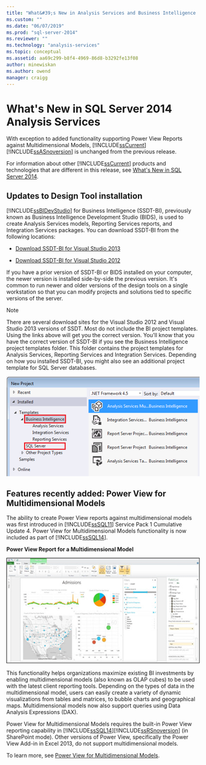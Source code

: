 ```yaml
---
title: "What&#39;s New in Analysis Services and Business Intelligence | Microsoft Docs"
ms.custom: ""
ms.date: "06/07/2019"
ms.prod: "sql-server-2014"
ms.reviewer: ""
ms.technology: "analysis-services"
ms.topic: conceptual
ms.assetid: aa69c299-b8f4-4969-86d8-b3292fe13f08
author: minewiskan
ms.author: owend
manager: craigg
---
```

# What&#39;s New in SQL Server 2014 Analysis Services
  With exception to added functionality supporting Power View Reports against Multidimensional Models, [!INCLUDE[ssCurrent](../includes/sscurrent-md.md)] [!INCLUDE[ssASnoversion](../includes/ssasnoversion-md.md)] is unchanged from the previous release.

 For information about other [!INCLUDE[ssCurrent](../includes/sscurrent-md.md)] products and technologies that are different in this release, see [What's New in SQL Server 2014](../sql-server/what-s-new-in-sql-server-2016.md).

## Updates to Design Tool installation
 [!INCLUDE[ssBIDevStudio](../includes/ssbidevstudio-md.md)] for Business Intelligence (SSDT-BI), previously known as Business Intelligence Development Studio (BIDS), is used to create Analysis Services models, Reporting Services reports, and Integration Services packages. You can download SSDT-BI from the following locations:

-   [Download SSDT-BI for Visual Studio 2013](https://go.microsoft.com/fwlink/p/?LinkId=396526)

-   [Download SSDT-BI for Visual Studio 2012](https://go.microsoft.com/fwlink/p/?LinkID=273673)

 If you have a prior version of SSDT-BI or BIDS installed on your computer, the newer version is installed side-by-side the previous version. It's common to run newer and older versions of the design tools on a single workstation so that you can modify projects and solutions tied to specific versions of the server.

> [!NOTE]
>  There are several download sites for the Visual Studio 2012 and Visual Studio 2013 versions of SSDT. Most do not include the BI project templates. Using the links above will get you the correct version. You'll know that you have the correct version of SSDT-BI if you see the Business Intelligence project templates folder. This folder contains the project templates for Analysis Services, Reporting Services and Integration Services. Depending on how you installed SSDT-BI, you might also see an additional project template for SQL Server databases.

 ![New Project templates in SSDT](media/ssdt-biprojects.png "New Project templates in SSDT")

## Features recently added: Power View for Multidimensional Models
 The ability to create Power View reports against multidimensional models was first introduced in [!INCLUDE[ssSQL11](../includes/sssql11-md.md)] Service Pack 1 Cumulative Update 4. Power View for Multidimensional Models functionality is now included as part of [!INCLUDE[ssSQL14](../includes/sssql14-md.md)].

 **Power View Report for a Multidimensional Model**

 ![Power View Report](media/powerviewreport-wn.gif "Power View Report")

 This functionality helps organizations maximize existing BI investments by enabling multidimensional models (also known as OLAP cubes) to be used with the latest client reporting tools. Depending on the types of data in the multidimensional model, users can easily create a variety of dynamic visualizations from tables and matrices, to bubble charts and geographical maps. Multidimensional models now also support queries using Data Analysis Expressions (DAX).

 Power View for Multidimensional Models requires the built-in Power View reporting capability in [!INCLUDE[ssSQL14](../includes/sssql14-md.md)][!INCLUDE[ssRSnoversion](../includes/ssrsnoversion-md.md)] (in SharePoint mode). Other versions of Power View, specifically the Power View Add-in in Excel 2013, do not support multidimensional models.

 To learn more, see [Power View for Multidimensional Models](https://msdn.microsoft.com/library/dn140246.aspx).


